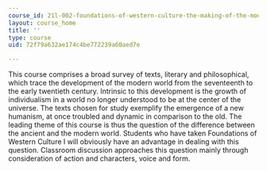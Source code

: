 ```yaml
---
course_id: 21l-002-foundations-of-western-culture-the-making-of-the-modern-world-spring-2010
layout: course_home
title: ''
type: course
uid: 72f79a632ae174c4be772239a60aed7e

---
```

This course comprises a broad survey of texts, literary and philosophical, which trace the development of the modern world from the seventeenth to the early twentieth century. Intrinsic to this development is the growth of individualism in a world no longer understood to be at the center of the universe. The texts chosen for study exemplify the emergence of a new humanism, at once troubled and dynamic in comparison to the old. The leading theme of this course is thus the question of the difference between the ancient and the modern world. Students who have taken Foundations of Western Culture I will obviously have an advantage in dealing with this question. Classroom discussion approaches this question mainly through consideration of action and characters, voice and form.
